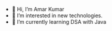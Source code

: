 - 👋 Hi, I’m Amar Kumar
- 👀 I’m interested in new technologies.
- 🌱 I’m currently learning DSA with Java

<!---
AmarKumar255/AmarKumar255 is a ✨ special ✨ repository because its `README.md` (this file) appears on your GitHub profile.
You can click the Preview link to take a look at your changes.
--->
